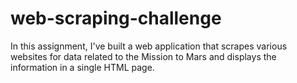 # web-scraping-challenge
In this assignment, I've built a web application that scrapes various websites for data related to the Mission to Mars and displays the information in a single HTML page.

